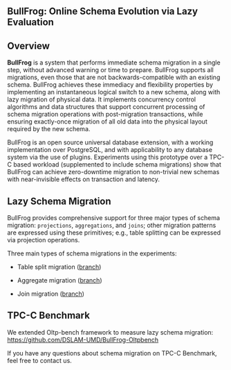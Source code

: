 ## BullFrog: Online Schema Evolution via Lazy Evaluation

## Overview

**BullFrog** is a system that performs immediate schema migration in a single step, without advanced warning or time to prepare. BullFrog supports all migrations, even those that are not backwards-compatible with an existing schema. BullFrog achieves these immediacy and flexibility properties by implementing an instantaneous logical switch to a new schema, along with lazy migration of physical data. It implements concurrency control algorithms and data structures that support concurrent processing of schema migration operations with post-migration transactions, while ensuring exactly-once migration of all old data into the physical layout required by the new schema.

BullFrog is an open source universal database extension, with a working implementation over PostgreSQL, and with applicability to any database system via the use of plugins. Experiments using this prototype over a TPC-C based workload (supplemented to include schema migrations) show that BullFrog can achieve zero-downtime migration to non-trivial new schemas with near-invisible effects on transaction and latency. 

## Lazy Schema Migration

BullFrog provides comprehensive support for three major types of schema migration: `projections`, `aggregations`, and `joins`; other migration patterns are expressed using these primitives; e.g., table splitting can be expressed via projection operations.

Three main types of schema migrations in the experiments:

- Table split migration ([branch](https://github.com/DSLAM-UMD/Darwin))

- Aggregate migration ([branch](https://github.com/DSLAM-UMD/Darwin/tree/migrate-aggregation-on-hashtable))

- Join migration ([branch](https://github.com/DSLAM-UMD/Darwin/tree/migrate-join-on-hashtable))
  
## TPC-C Benchmark

We extended Oltp-bench framework to measure lazy schema migration: https://github.com/DSLAM-UMD/BullFrog-Oltpbench

If you have any questions about schema migration on TPC-C Benchmark, feel free to contact us.

